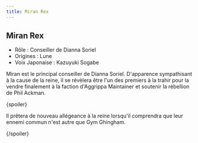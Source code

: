 ```yaml
---
title: Miran Rex
---
```


Miran Rex
---------



* Rôle : Conseiller de Dianna Soriel
* Origines : Lune
* Voix Japonaise : Kazuyuki Sogabe



Miran est le principal conseiller de Dianna Soriel. D'apparence sympathisant à la cause de la reine, il se révèlera être l'un des premiers à la trahir pour la vendre finalement à la faction d'Aggrippa Maintainer et soutenir la rébellion de Phil Ackman.   

  

 {spoiler}  

 Il prêtera de nouveau allégeance à la reine lorsqu'il comprendra que leur ennemi commun n'est autre que Gym Ghingham.  

 {/spoiler}